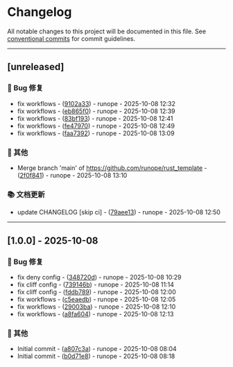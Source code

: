 # Changelog

All notable changes to this project will be documented in this file. See [conventional commits](https://www.conventionalcommits.org/) for commit guidelines.

---
## [unreleased]

### 🐛 Bug 修复

- fix workflows - ([9102a33](https://github.com/runope/rust_template/commit/9102a33eb94e2ad35b7c70ba152b3ef43f95eabe)) - runope - 2025-10-08 12:32
- fix workflows - ([eb865f0](https://github.com/runope/rust_template/commit/eb865f05ca4008d955a4a828b288d9ad9a8479fd)) - runope - 2025-10-08 12:39
- fix workflows - ([83bf193](https://github.com/runope/rust_template/commit/83bf19371f4d9125a41cd9f74c54f0b7e93ff3aa)) - runope - 2025-10-08 12:41
- fix workflows - ([fe47970](https://github.com/runope/rust_template/commit/fe479702ea3bb5191cc81fc6151ab34bf3769a30)) - runope - 2025-10-08 12:49
- fix workflows - ([faa7392](https://github.com/runope/rust_template/commit/faa73924a9edba9a9995232f2fe5a969bfad1746)) - runope - 2025-10-08 13:09

### 💼 其他

- Merge branch 'main' of https://github.com/runope/rust_template - ([2f0f841](https://github.com/runope/rust_template/commit/2f0f8412d3ccc1bfcf34650a1c573156e21d6d3c)) - runope - 2025-10-08 13:10

### 📚 文档更新

- update CHANGELOG [skip ci] - ([79aee13](https://github.com/runope/rust_template/commit/79aee13c026a6d8dcb41d0396a3c93f1ff11314b)) - runope - 2025-10-08 12:50

---
## [1.0.0] - 2025-10-08

### 🐛 Bug 修复

- fix deny config - ([348720d](https://github.com/runope/rust_template/commit/348720df18214e2f1f244f17b4445fc4c9cfca96)) - runope - 2025-10-08 10:29
- fix cliff config - ([739146b](https://github.com/runope/rust_template/commit/739146bce6600613cabe10ceb71f97840fb8b890)) - runope - 2025-10-08 11:14
- fix cliff config - ([fddb789](https://github.com/runope/rust_template/commit/fddb789da367b34f97954595864f30e3b346e09f)) - runope - 2025-10-08 12:00
- fix workflows - ([c5eaedb](https://github.com/runope/rust_template/commit/c5eaedb48cda821bbb41adcfb9016dbde199dc40)) - runope - 2025-10-08 12:05
- fix workflows - ([29003ba](https://github.com/runope/rust_template/commit/29003ba0dd05877a1d2e39de807757ef59228d3d)) - runope - 2025-10-08 12:10
- fix workflows - ([a8fa604](https://github.com/runope/rust_template/commit/a8fa604fef47178554e983b90d51473a7e3c0651)) - runope - 2025-10-08 12:13

### 💼 其他

- Initial commit - ([a807c3a](https://github.com/runope/rust_template/commit/a807c3ac0711a2acbf0438ae3e1223d9dbacdcdc)) - runope - 2025-10-08 08:04
- Initial commit - ([b0d71e8](https://github.com/runope/rust_template/commit/b0d71e81b1d4eefa2a55d6bf6fc920e36482bb9b)) - runope - 2025-10-08 08:18

<!-- generated by git-cliff -->
